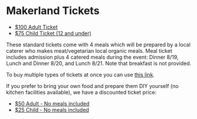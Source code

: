 # Makerland Tickets

- [$100 Adult Ticket](https://ti.to/maker-land/maker-land-back-to-the-lan/with/a3ipa242qbk)
- [$75 Child Ticket (12 and under)](https://ti.to/maker-land/maker-land-back-to-the-lan/with/xfk7ijvucm4)

These standard tickets come with 4 meals which will be prepared by a local caterer who makes meat/vegetarian local organic meals. Meal ticket includes admission plus 4 catered meals during the event: Dinner 8/19, Lunch and Dinner 8/20, and Lunch 8/21. Note that breakfast is not provided.

To buy multiple types of tickets at once you can use [this link](https://ti.to/maker-land/maker-land-back-to-the-lan).

If you prefer to bring your own food and prepare them DIY yourself (no kitchen facilities available), we have a discounted ticket price:

- [$50 Adult - No meals included](https://ti.to/maker-land/maker-land-back-to-the-lan/with/91wl4uctuvo)
- [$25 Child - No meals included](https://ti.to/maker-land/maker-land-back-to-the-lan/with/zu8vml0-4g)